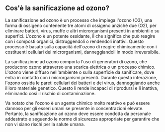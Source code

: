 ## Cos'è la sanificazione ad ozono?

La sanificazione ad ozono è un processo che impiega l'ozono (O3), una forma di ossigeno contenente tre atomi di ossigeno anziché due (O2), per eliminare batteri, virus, muffe e altri microrganismi presenti in ambienti o su superfici. L'ozono è un potente ossidante, il che significa che può reagire con i composti organici, distruggendoli o rendendoli inattivi. Questo processo è basato sulla capacità dell'ozono di reagire chimicamente con i costituenti cellulari dei microrganismi, danneggiandoli in modo irreversibile.

La sanificazione ad ozono comporta l'uso di generatori di ozono, che producono ozono attraverso una scarica elettrica o un processo chimico. L'ozono viene diffuso nell'ambiente o sulla superficie da sanificare, dove entra in contatto con i microrganismi presenti. Durante questa interazione, l'ozono ossida le pareti cellulari dei batteri e dei virus, danneggiando anche il loro materiale genetico. Questo li rende incapaci di riprodursi e li inattiva, eliminando così il rischio di contaminazione.

Va notato che l'ozono è un agente chimico molto reattivo e può essere dannoso per gli esseri umani se presente in concentrazioni elevate. Pertanto, la sanificazione ad ozono deve essere condotta da personale addestrato e seguendo le norme di sicurezza appropriate per garantire che non vi siano rischi per la salute umana.